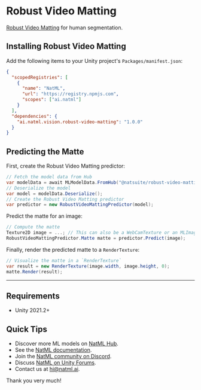 # Robust Video Matting
[Robust Video Matting](https://peterl1n.github.io/RobustVideoMatting/) for human segmentation.

## Installing Robust Video Matting
Add the following items to your Unity project's `Packages/manifest.json`:
```json
{
  "scopedRegistries": [
    {
      "name": "NatML",
      "url": "https://registry.npmjs.com",
      "scopes": ["ai.natml"]
    }
  ],
  "dependencies": {
    "ai.natml.vision.robust-video-matting": "1.0.0"
  }
}
```

## Predicting the Matte
First, create the Robust Video Matting predictor:
```csharp
// Fetch the model data from Hub
var modelData = await MLModelData.FromHub("@natsuite/robust-video-matting");
// Deserialize the model
var model = modelData.Deserialize();
// Create the Robust Video Matting predictor
var predictor = new RobustVideoMattingPredictor(model);
```

Predict the matte for an image:
```csharp
// Compute the matte
Texture2D image = ...; // This can also be a WebCamTexture or an MLImageFeature
RobustVideoMattingPredictor.Matte matte = predictor.Predict(image);
```

Finally, render the predicted matte to a `RenderTexture`:
```csharp
// Visualize the matte in a `RenderTexture`
var result = new RenderTexture(image.width, image.height, 0);
matte.Render(result);
```

___

## Requirements
- Unity 2021.2+

## Quick Tips
- Discover more ML models on [NatML Hub](https://hub.natml.ai).
- See the [NatML documentation](https://docs.natml.ai/unity).
- Join the [NatML community on Discord](https://hub.natml.ai/community).
- Discuss [NatML on Unity Forums](https://forum.unity.com/threads/open-beta-natml-machine-learning-runtime.1109339/).
- Contact us at [hi@natml.ai](mailto:hi@natml.ai).

Thank you very much!